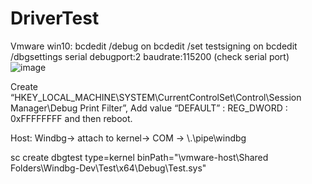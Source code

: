 # DriverTest

Vmware win10:
bcdedit /debug on
bcdedit /set testsigning on
bcdedit /dbgsettings serial debugport:2 baudrate:115200 (check serial port)
![image](https://user-images.githubusercontent.com/5458695/233830268-5ab5992e-4caa-489e-a445-30f1e51d25ce.png)

Create “HKEY_LOCAL_MACHINE\SYSTEM\CurrentControlSet\Control\Session Manager\Debug Print Filter”, Add value “DEFAULT” : REG_DWORD : 0xFFFFFFFF and then reboot.

Host: Windbg-> attach  to kernel-> COM -> \\.\pipe\windbg

sc create dbgtest type=kernel binPath="\\vmware-host\Shared Folders\Windbg-Dev\Test\x64\Debug\Test.sys"
